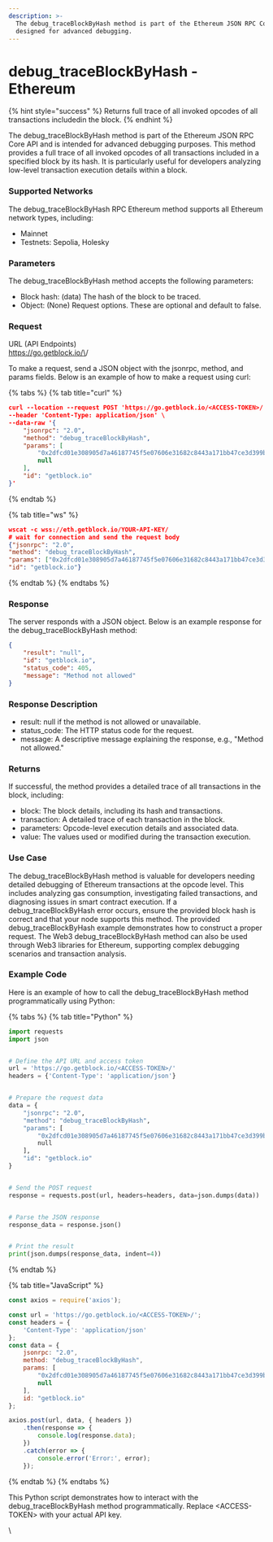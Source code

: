 ```yaml
---
description: >-
  The debug_traceBlockByHash method is part of the Ethereum JSON RPC Core API,
  designed for advanced debugging.
---
```


# debug\_traceBlockByHash - Ethereum

{% hint style="success" %}
Returns full trace of all invoked opcodes of all transactions includedin the block.
{% endhint %}

The debug\_traceBlockByHash method is part of the Ethereum JSON RPC Core API and is intended for advanced debugging purposes. This method provides a full trace of all invoked opcodes of all transactions included in a specified block by its hash. It is particularly useful for developers analyzing low-level transaction execution details within a block.

### Supported Networks

The debug\_traceBlockByHash RPC Ethereum method supports all Ethereum network types, including:

* Mainnet
* Testnets: Sepolia, Holesky

### Parameters

The debug\_traceBlockByHash method accepts the following parameters:

* Block hash: (data) The hash of the block to be traced.
* Object: (None) Request options. These are optional and default to false.

### Request

URL (API Endpoints)\
https://go.getblock.io/\<ACCESS-TOKEN>/

To make a request, send a JSON object with the jsonrpc, method, and params fields. Below is an example of how to make a request using curl:

{% tabs %}
{% tab title="curl" %}
```json
curl --location --request POST 'https://go.getblock.io/<ACCESS-TOKEN>/' \
--header 'Content-Type: application/json' \
--data-raw '{
    "jsonrpc": "2.0",
    "method": "debug_traceBlockByHash",
    "params": [
        "0x2dfcd01e308905d7a46187745f5e07606e31682c8443a171bb47ce3d399b5049",
        null
    ],
    "id": "getblock.io"
}'
```
{% endtab %}

{% tab title="ws" %}
```json
wscat -c wss://eth.getblock.io/YOUR-API-KEY/ 
# wait for connection and send the request body 
{"jsonrpc": "2.0",
"method": "debug_traceBlockByHash",
"params": ["0x2dfcd01e308905d7a46187745f5e07606e31682c8443a171bb47ce3d399b5049", null],
"id": "getblock.io"}
```
{% endtab %}
{% endtabs %}

### Response

The server responds with a JSON object. Below is an example response for the debug\_traceBlockByHash method:

```json
{
    "result": "null",
    "id": "getblock.io",
    "status_code": 405,
    "message": "Method not allowed"
}
```

### Response Description

* result: null if the method is not allowed or unavailable.
* status\_code: The HTTP status code for the request.
* message: A descriptive message explaining the response, e.g., "Method not allowed."

### Returns

If successful, the method provides a detailed trace of all transactions in the block, including:

* block: The block details, including its hash and transactions.
* transaction: A detailed trace of each transaction in the block.
* parameters: Opcode-level execution details and associated data.
* value: The values used or modified during the transaction execution.

### Use Case

The debug\_traceBlockByHash method is valuable for developers needing detailed debugging of Ethereum transactions at the opcode level. This includes analyzing gas consumption, investigating failed transactions, and diagnosing issues in smart contract execution. If a debug\_traceBlockByHash error occurs, ensure the provided block hash is correct and that your node supports this method. The provided debug\_traceBlockByHash example demonstrates how to construct a proper request. The Web3 debug\_traceBlockByHash method can also be used through Web3 libraries for Ethereum, supporting complex debugging scenarios and transaction analysis.

### Example Code

Here is an example of how to call the debug\_traceBlockByHash method programmatically using Python:

{% tabs %}
{% tab title="Python" %}
```python
import requests
import json


# Define the API URL and access token
url = 'https://go.getblock.io/<ACCESS-TOKEN>/'
headers = {'Content-Type': 'application/json'}


# Prepare the request data
data = {
    "jsonrpc": "2.0",
    "method": "debug_traceBlockByHash",
    "params": [
        "0x2dfcd01e308905d7a46187745f5e07606e31682c8443a171bb47ce3d399b5049",
        null
    ],
    "id": "getblock.io"
}


# Send the POST request
response = requests.post(url, headers=headers, data=json.dumps(data))


# Parse the JSON response
response_data = response.json()


# Print the result
print(json.dumps(response_data, indent=4))
```
{% endtab %}

{% tab title="JavaScript" %}
```javascript
const axios = require('axios');

const url = 'https://go.getblock.io/<ACCESS-TOKEN>/';
const headers = {
    'Content-Type': 'application/json'
};
const data = {
    jsonrpc: "2.0",
    method: "debug_traceBlockByHash",
    params: [
        "0x2dfcd01e308905d7a46187745f5e07606e31682c8443a171bb47ce3d399b5049",
        null
    ],
    id: "getblock.io"
};

axios.post(url, data, { headers })
    .then(response => {
        console.log(response.data);
    })
    .catch(error => {
        console.error('Error:', error);
    });

```
{% endtab %}
{% endtabs %}

This Python script demonstrates how to interact with the debug\_traceBlockByHash method programmatically. Replace \<ACCESS-TOKEN> with your actual API key.

\\
